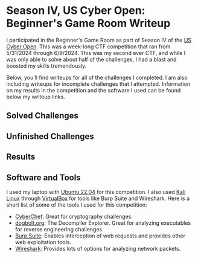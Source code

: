 # Season IV, US Cyber Open: Beginner's Game Room Writeup

I participated in the Beginner's Game Room as part of Season IV of the [US Cyber Open](https://www.uscybergames.com/). This was a week-long CTF competition that ran from 5/31/2024 through 6/9/2024.
This was my second ever CTF, and while I was only able to solve about half of the challenges, I had a blast and boosted my skills tremendously.

Below, you'll find writeups for all of the challenges I completed. I am also including writeups for incomplete challenges that I attempted. Information on my results in the competition and the software I used can be found below my writeup links.

## Solved Challenges

## Unfinished Challenges

## Results

## Software and Tools

I used my laptop with [Ubuntu 22.04](https://ubuntu.com/desktop) for this competition. I also used [Kali Linux](https://www.kali.org/) through [VirtualBox](https://www.virtualbox.org/) for tools like Burp Suite and Wireshark. Here is a short
list of some of the tools I used for this competition:
- [CyberChef](https://cyberchef.org/): Great for cryptography challenges.
- [dogbolt.org](https://dogbolt.org/): The Decompiler Explorer. Great for analyzing executables for reverse engineering challenges.
- [Burp Suite](https://portswigger.net/burp/communitydownload): Enables interception of web requests and provides other web exploitation tools.
- [Wireshark](https://www.wireshark.org/): Provides lots of options for analyzing network packets.
